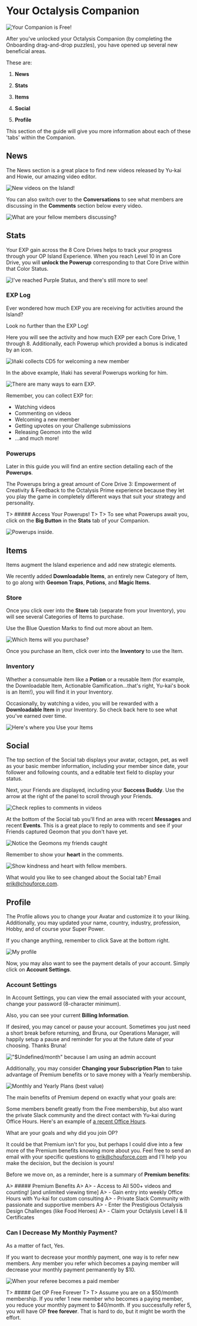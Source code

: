 # Your Octalysis Companion

![Your Companion is Free!](/resources/freecompanion.png)

After you've unlocked your Octalysis Companion (by completing the Onboarding drag-and-drop puzzles), you have opened up several new beneficial areas. 

These are: 

1. **News**

2. **Stats**

3. **Items**

4. **Social**

5. **Profile**

This section of the guide will give you more information about each of these 'tabs' within the Companion. 

## News

The News section is a great place to find new videos released by Yu-kai and Howie, our amazing video editor.

![New videos on the Island!](/resources/videos.png)

You can also switch over to the **Conversations** to see what members are discussing in the **Comments** section below every video. 

![What are your fellow members discussing?](/resources/conversation.png)

## Stats

Your EXP gain across the 8 Core Drives helps to track your progress through your OP Island Experience. When you reach Level 10 in an Core Drive, you will **unlock the Powerup** corresponding to that Core Drive within that Color Status. 

![I've reached Purple Status, and there's still more to see!](/resources/stats.png)

### EXP Log

Ever wondered how much EXP you are receiving for activities around the Island? 

Look no further than the EXP Log!

Here you will see the activity and how much EXP per each Core Drive, 1 through 8. Additionally, each Powerup which provided a bonus is indicated by an icon. 

![Iñaki collects CD5 for welcoming a new member](/resources/inakiexplog.png)

In the above example, Iñaki has several Powerups working for him. 

![There are many ways to earn EXP.](/resources/yukaithinks150.png)

Remember, you can collect EXP for: 

- Watching videos
- Commenting on videos
- Welcoming a new member
- Getting upvotes on your Challenge submissions
- Releasing Geomon into the wild
- ...and much more!


### Powerups

Later in this guide you will find an entire section detailing each of the **Powerups**. 

The Powerups bring a great amount of Core Drive 3: Empowerment of Creativity & Feedback to the Octalysis Prime experience because they let you play the game in completely different ways that suit your strategy and personality.

T> ##### Access Your Powerups!
T>
T> To see what Powerups await you, click on the **Big Button** in the **Stats** tab of your Companion. 

![Powerups inside.](/resources/powerupshere.png)

## Items

Items augment the Island experience and add new strategic elements. 

We recently added **Downloadable Items**, an entirely new Category of Item, to go along with **Geomon Traps**, **Potions**, and **Magic Items**.

### Store

Once you click over into the **Store** tab (separate from your Inventory), you will see several Categories of Items to purchase. 

Use the Blue Question Marks to find out more about an Item. 

![Which Items will you purchase?](/resources/store.png)

Once you purchase an Item, click over into the **Inventory** to use the Item.

### Inventory 

Whether a consumable item like a **Potion** or a reusable Item (for example, the Downloadable Item, Actionable Gamification...that's right, Yu-kai's book is an Item!), you will find it in your Inventory.

Occasionally, by watching a video, you will be rewarded with a **Downloadable Item** in your Inventory. So check back here to see what you've earned over time. 

![Here's where you Use your Items](/resources/inventory.png)

## Social 

The top section of the Social tab displays your avatar, octagon, pet, as well as your basic member information, including your member since date, your follower and following counts, and a editable text field to display your status.

Next, your Friends are displayed, including your **Success Buddy**. Use the arrow at the right of the panel to scroll through your Friends.

![Check replies to comments in videos](/resources/socialmessages.png)

At the bottom of the Social tab you'll find an area with recent **Messages** and recent **Events**. This is a great place to reply to comments and see if your Friends captured Geomon that you don't have yet.

![Notice the Geomons my friends caught](/resources/socialevents.png)

Remember to show your **heart** in the comments. 

![Show kindness and heart with fellow members.](/resources/heart.png)

What would you like to see changed about the Social tab? Email erik@chouforce.com. 

## Profile

The Profile allows you to change your Avatar and customize it to your liking. Additionally, you may updated your name, country, industry, profession, Hobby, and of course your Super Power. 

If you change anything, remember to click Save at the bottom right.

![My profile](/resources/profile.png)

Now, you may also want to see the payment details of your account. Simply click on **Account Settings**.

### Account Settings

In Account Settings, you can view the email associated with your account, change your password (8-character minimum). 

Also, you can see your current **Billing Information**. 

If desired, you may cancel or pause your account. Sometimes you just need a short break before returning, and Bruna, our Operations Manager, will happily setup a pause and reminder for you at the future date of your choosing. Thanks Bruna!

!["$Undefined/month" because I am using an admin account](/resources/accountsettingsadmin.png)

Additionally, you may consider **Changing your Subscription Plan** to take advantage of Premium benefits or to save money with a Yearly membership.

![Monthly and Yearly Plans (best value)](/resources/changesubscription.png)

The main benefits of Premium depend on exactly what your goals are: 

Some members benefit greatly from the Free membership, but also want the private Slack community and the direct contact with Yu-kai during Office Hours. Here's an example of [a recent Office Hours](https://zoom.us/recording/share/Ui8PujK5RWUivT5u99Iqo4-LOcVD8nXsk9l6MEn5yZqwIumekTziMw).

What are your goals and why did you join OP? 

It could be that Premium isn't for you, but perhaps I could dive into a few more of the Premium benefits knowing more about you. Feel free to send an email with your specific questions to erik@chouforce.com and I'll help you make the decision, but the decision is yours!

Before we move on, as a reminder, here is a summary of **Premium benefits**:

A> ##### Premium Benefits
A>
A> - Access to All 500+ videos and counting! [and unlimited viewing time]
A> - Gain entry into weekly Office Hours with Yu-kai for custom consulting
A> - Private Slack Community with passionate and supportive members
A> - Enter the Prestigious Octalysis Design Challenges (like Food Heroes)
A> - Claim your Octalysis Level I & II Certificates

### Can I Decrease My Monthly Payment?

As a matter of fact, Yes.

If you want to decrease your monthly payment, one way is to refer new members. Any member you refer which becomes a paying member will decrease your monthly payment permanently by $10.

![When your referee becomes a paid member](referral.png)

T> ##### Get OP Free Forever
T> 
T> Assume you are on a $50/month membership. If you refer 1 new member who becomes a paying member, you reduce your monthly payment to $40/month. If you successfully refer 5, you will have OP **free forever**. That is hard to do, but it might be worth the effort.
